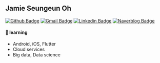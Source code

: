 ## Jamie Seungeun Oh 
  
   [![Github Badge](https://img.shields.io/badge/-jso613-%23181717?logo=github&link=https://github.com/jso613)](https://github.com/jso613)
   [![Gmail Badge](https://img.shields.io/badge/Gmail-d14836?style=flat-roundsquare&logo=Gmail&logoColor=white&link=mailto:seungeun.oh218@gmail.com)](mailto:seungeun.oh218@gmail.com)
   [![Linkedin Badge](https://img.shields.io/badge/-LinkedIn-blue?style=flat-square&logo=Linkedin&logoColor=white&link=https://www.linkedin.com/in/jamie-seungeun-o-7974b0197/)](https://www.linkedin.com/in/jamie-seungeun-o-7974b0197/)
   [![Naverblog Badge](https://img.shields.io/badge/-Blog-00D564?style=flat-square&logo=LINE&logoColor=white&link=https://blog.naver.com/babybear46)](https://blog.naver.com/babybear46)  
	
#### 🌱 learning
- Android, iOS, Flutter 
- Cloud services
- Big data, Data science
